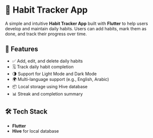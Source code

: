 # 📝 Habit Tracker App

A simple and intuitive **Habit Tracker App** built with **Flutter** to help users develop and maintain daily habits. Users can add habits, mark them as done, and track their progress over time.

## 🚀 Features

* ✅ Add, edit, and delete daily habits
* 🗓️ Track daily habit completion
* 🌗 Support for Light Mode and Dark Mode
* 🌍 Multi-language support (e.g., English, Arabic)
* 📦 Local storage using Hive database
* 📊 Streak and completion summary

## 🛠️ Tech Stack

* **Flutter**
* **Hive** for local database
